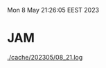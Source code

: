 Mon  8 May 21:26:05 EEST 2023
# JAM
<a href='./cache/202305/08_21.log'>./cache/202305/08_21.log</a>

